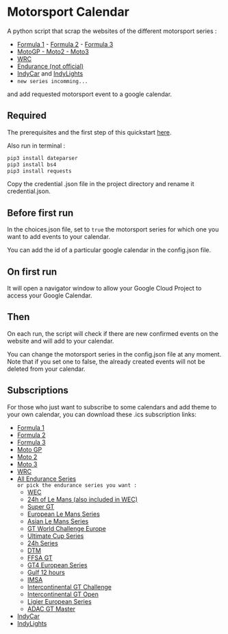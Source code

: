 # Motorsport Calendar

A python script that scrap the websites of the different motorsport series :  
- [Formula 1](https://www.formula1.com/en/racing/2022.html) - [Formula 2](https://www.fiaformula2.com/Calendar) - [Formula 3](https://www.fiaformula3.com/Calendar)  
- [MotoGP - Moto2 - Moto3](https://www.motogp.com/en/calendar)  
- [WRC](https://www.wrc.com/en/championship/calendar/wrc/)  
- [Endurance (not official)](https://www.endurance-info.com/calendrier)  
- [IndyCar](https://www.indycar.com/Schedule) and [IndyLights](https://www.indycar.com/indylights/schedule)
- `new series incomming...`  

and add requested motorsport event to a google calendar.  

## Required

The prerequisites and the first step of this quickstart [here](https://developers.google.com/calendar/api/quickstart/python).  

Also run in terminal : 
```bash
pip3 install dateparser
pip3 install bs4
pip3 install requests
```  

Copy the credential .json file in the project directory and rename it credential.json.  

## Before first run

In the choices.json file, set to `true` the motorsport series for which one you want to add events to your calendar.  

You can add the id of a particular google calendar in the config.json file.  

## On first run

It will open a navigator window to allow your Google Cloud Project to access your Google Calendar.  

## Then

On each run, the script will check if there are new confirmed events on the website and will add to your calendar.  

You can change the motorsport series in the config.json file at any moment.  
Note that if you set one to false, the already created events will not be deleted from your calendar.  


## Subscriptions

For those who just want to subscribe to some calendars and add theme to your own calendar, you can download these .ics subscription links:  
- [Formula 1](https://calendar.google.com/calendar/ical/nce9jjita3pc5fi4k3qht4cseg%40group.calendar.google.com/public/basic.ics)  
- [Formula 2](https://calendar.google.com/calendar/ical/mv5re1mfhfaqg3uoe5l1nhg7ok%40group.calendar.google.com/public/basic.ics)  
- [Formula 3](https://calendar.google.com/calendar/ical/664e91rgkvsqbhbuspavcioees%40group.calendar.google.com/public/basic.ics)  
- [Moto GP](https://calendar.google.com/calendar/ical/7a1spgbdlvl4p2t4gudi8ccmec%40group.calendar.google.com/public/basic.ics)  
- [Moto 2](https://calendar.google.com/calendar/ical/g24ihrfq8apbgqnjf50mf3o1bo%40group.calendar.google.com/public/basic.ics)  
- [Moto 3](https://calendar.google.com/calendar/ical/l7messjqqunqm35gn49u6co13c%40group.calendar.google.com/public/basic.ics)  
- [WRC](https://calendar.google.com/calendar/ical/lakpim3e6u2e2v9jlkcka3d27g%40group.calendar.google.com/public/basic.ics)  
- [All Endurance Series](https://calendar.google.com/calendar/ical/33fk4udv5a61bgq7jei17mrh18%40group.calendar.google.com/public/basic.ics)  
`or pick the endurance series you want :`
  - [WEC](https://calendar.google.com/calendar/ical/5j8vvpa2kfrq8eetgq5d4o03vk%40group.calendar.google.com/public/basic.ics)  
  - [24h of Le Mans (also included in WEC)](https://calendar.google.com/calendar/ical/hcaaenkgaq3r7chm2h7gu4k9c0%40group.calendar.google.com/public/basic.ics)   
  - [Super GT](https://calendar.google.com/calendar/ical/pvu6u4d1d2kfc0ur4ia7gfo278%40group.calendar.google.com/public/basic.ics)  
  - [European Le Mans Series](https://calendar.google.com/calendar/ical/ieqsec5qnrlmff5u7rsl6c0d3s%40group.calendar.google.com/public/basic.ics)  
  - [Asian Le Mans Series](https://calendar.google.com/calendar/ical/tmsg86gj2j83ro0k4he49mkioc%40group.calendar.google.com/public/basic.ics)   
  - [GT World Challenge Europe](https://calendar.google.com/calendar/ical/on1bf7bpmi0873u3j2n91edj90%40group.calendar.google.com/public/basic.ics)  
  - [Ultimate Cup Series](https://calendar.google.com/calendar/ical/ikh2j99pv63p2jchlvbuoh7vqk%40group.calendar.google.com/public/basic.ics)  
  - [24h Series](https://calendar.google.com/calendar/ical/iamsbkl4re6njb3mqj6ri47ark%40group.calendar.google.com/public/basic.ics)   
  - [DTM](https://calendar.google.com/calendar/ical/gp6hg32kfqc7metlbolvmi30bk%40group.calendar.google.com/public/basic.ics)
  - [FFSA GT](https://calendar.google.com/calendar/ical/sd8ul89d8kd2a35rsfh8tulnck%40group.calendar.google.com/public/basic.ics)  
  - [GT4 European Series](https://calendar.google.com/calendar/ical/2etdssca8e864ukmn1kdfb3mm4%40group.calendar.google.com/public/basic.ics)  
  - [Gulf 12 hours](https://calendar.google.com/calendar/ical/i0dh0n24piv1cmhcdr69trac94%40group.calendar.google.com/public/basic.ics)  
  - [IMSA](https://calendar.google.com/calendar/ical/33u4euop8pg31jsq5hadc9dsrs%40group.calendar.google.com/public/basic.ics)  
  - [Intercontinental GT Challenge](https://calendar.google.com/calendar/ical/055gfu254476kkv92hpf4m3iv8%40group.calendar.google.com/public/basic.ics)  
  - [Intercontinental GT Open](https://calendar.google.com/calendar/ical/c0gviqo2rtl64937sscncipgt4%40group.calendar.google.com/public/basic.ics)  
  - [Ligier European Series](https://calendar.google.com/calendar/ical/7l8da1cna4mpk660q5v5r971c0%40group.calendar.google.com/public/basic.ics)  
  - [ADAC GT Master](https://calendar.google.com/calendar/ical/82bn8no55aoconvsi8ak7lkuic%40group.calendar.google.com/public/basic.ics)  
- [IndyCar](https://calendar.google.com/calendar/ical/o9n21ogf83a80fq7s1k0hnkfho%40group.calendar.google.com/public/basic.ics)
- [IndyLights](https://calendar.google.com/calendar/ical/rn9jr9hfch1fq0ebcsh3f0tir0%40group.calendar.google.com/public/basic.ics)